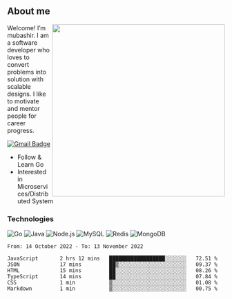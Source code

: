 ## About me

<img align="right" src="https://github-readme-stats-zhiwei-feng.vercel.app/api?username=mub4shir&show_icons=true" width="400" />

Welcome! I’m mubashir. I am a software developer who loves to convert problems into solution with scalable designs. I like to motivate and mentor people for career progress.

[![Gmail Badge](https://img.shields.io/badge/-mubashir11131719@gmail.com-c14438?style=flat-square&logo=Gmail&logoColor=white&link=mailto:mubashir11131719@gmail.com)](mailto:mubashir11131719@gmail.com)




- Follow & Learn Go
- Interested in Microservices/Distributed System


### Technologies
![Go](https://img.shields.io/badge/-Go-000000?style=flat-square&logo=go)
![Java](https://img.shields.io/badge/-Java-E34A86?style=flat-square&logo=java)
![Node.js](https://img.shields.io/badge/-Node.js-000000?style=flat-square&logo=node.js)
![MySQL](https://img.shields.io/badge/-MySQL-orange?style=flat-square&logo=MySQL)
![Redis](https://img.shields.io/badge/-Redis-black?style=flat-square&logo=Redis)
![MongoDB](https://img.shields.io/badge/-MongoDB-000000?style=flat-square&logo=mongodb)






<!--START_SECTION:waka-->

```text
From: 14 October 2022 - To: 13 November 2022

JavaScript       2 hrs 12 mins   ██████████████████░░░░░░░   72.51 %
JSON             17 mins         ██▒░░░░░░░░░░░░░░░░░░░░░░   09.37 %
HTML             15 mins         ██░░░░░░░░░░░░░░░░░░░░░░░   08.26 %
TypeScript       14 mins         ██░░░░░░░░░░░░░░░░░░░░░░░   07.84 %
CSS              1 min           ▒░░░░░░░░░░░░░░░░░░░░░░░░   01.08 %
Markdown         1 min           ▒░░░░░░░░░░░░░░░░░░░░░░░░   00.75 %
```

<!--END_SECTION:waka-->
</p>


